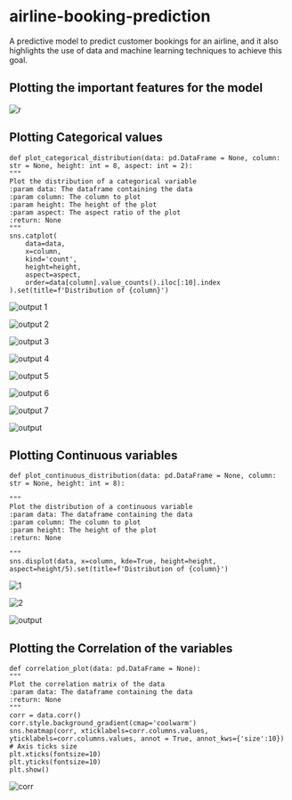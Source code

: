 # airline-booking-prediction
A predictive model to predict customer bookings for an airline, and it also highlights the use of data and machine learning techniques to achieve this goal.

## Plotting the important features for the model
![r](https://user-images.githubusercontent.com/115629197/208548097-f8030909-ea90-4885-b704-958972afde37.png)

## Plotting Categorical values

    def plot_categorical_distribution(data: pd.DataFrame = None, column: str = None, height: int = 8, aspect: int = 2):
    """
    Plot the distribution of a categorical variable
    :param data: The dataframe containing the data
    :param column: The column to plot
    :param height: The height of the plot
    :param aspect: The aspect ratio of the plot
    :return: None
    """
    sns.catplot(
        data=data,
        x=column,
        kind='count',
        height=height,
        aspect=aspect,
        order=data[column].value_counts().iloc[:10].index
    ).set(title=f'Distribution of {column}')
    
    
![output 1](https://user-images.githubusercontent.com/115629197/208546698-3f39ff09-6662-46ec-be07-83d1552daa7e.png)

![output 2](https://user-images.githubusercontent.com/115629197/208546705-1a874902-8a64-4abb-95cf-d5be80a45128.png)

![output 3](https://user-images.githubusercontent.com/115629197/208546708-f9872d1a-f053-4fb1-97e2-7a01ed6facb7.png)

![output 4](https://user-images.githubusercontent.com/115629197/208546711-b209bb97-33e3-438b-8f26-9e17df693111.png)

![output 5](https://user-images.githubusercontent.com/115629197/208546715-75d07477-6dc4-4944-b563-0936b875b339.png)

![output 6](https://user-images.githubusercontent.com/115629197/208546717-1b7697a4-ab71-4e6c-84ff-ef74344a74ef.png)

![output 7](https://user-images.githubusercontent.com/115629197/208546719-ece13a29-d3c5-4dfc-87e8-17b80f4e0da2.png)

![output](https://user-images.githubusercontent.com/115629197/208546722-3cea0014-8a1e-4a54-980c-dae30b1b0cd1.png)

## Plotting Continuous variables


    def plot_continuous_distribution(data: pd.DataFrame = None, column: str = None, height: int = 8):

    """
    Plot the distribution of a continuous variable
    :param data: The dataframe containing the data
    :param column: The column to plot
    :param height: The height of the plot
    :return: None
    
    """
    sns.displot(data, x=column, kde=True, height=height, aspect=height/5).set(title=f'Distribution of {column}')
    
    
   ![1](https://user-images.githubusercontent.com/115629197/208547518-710a6901-9af6-45d0-8ebb-50d31b427b5a.png)
   
![2](https://user-images.githubusercontent.com/115629197/208547523-e42940fb-ddfd-4b08-8408-44f497be5474.png)

![output](https://user-images.githubusercontent.com/115629197/208547526-4c764c19-7211-4483-aeeb-61cd469cac82.png)


## Plotting the Correlation of the variables

    def correlation_plot(data: pd.DataFrame = None):
    """
    Plot the correlation matrix of the data
    :param data: The dataframe containing the data
    :return: None
    """
    corr = data.corr()
    corr.style.background_gradient(cmap='coolwarm')
    sns.heatmap(corr, xticklabels=corr.columns.values, yticklabels=corr.columns.values, annot = True, annot_kws={'size':10})
    # Axis ticks size
    plt.xticks(fontsize=10)
    plt.yticks(fontsize=10)
    plt.show()
    
![corr](https://user-images.githubusercontent.com/115629197/208547607-dfa867d1-e812-44b5-858c-327a98e82911.png)


